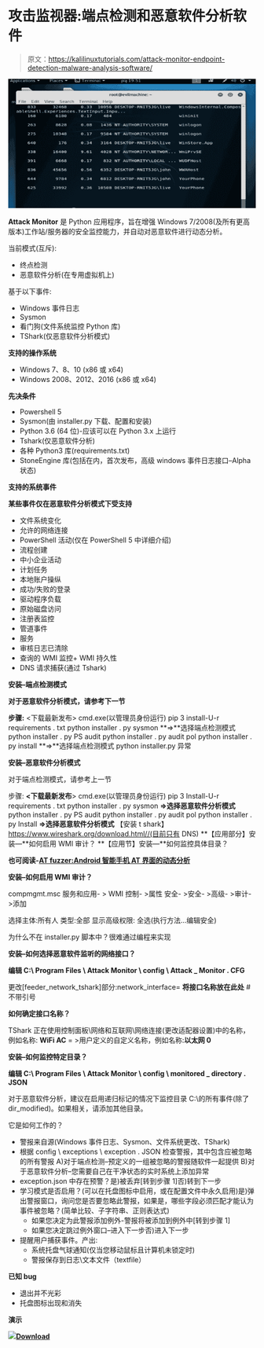 # 攻击监视器:端点检测和恶意软件分析软件

> 原文：<https://kalilinuxtutorials.com/attack-monitor-endpoint-detection-malware-analysis-software/>

[![Attack Monitor : Endpoint Detection & Malware Analysis Software](img//7647f97b59b7440eaf78ed3c9a7633ad.png "Attack Monitor : Endpoint Detection & Malware Analysis Software")](https://1.bp.blogspot.com/-yA4lQu7jd4U/XeG1YilYhaI/AAAAAAAADtk/8UEnswG9UDEtvMj4sETOSB5AR49xEpYlwCLcBGAsYHQ/s1600/Capture%25281%2529.png)

**Attack Monitor** 是 Python 应用程序，旨在增强 Windows 7/2008(及所有更高版本)工作站/服务器的安全监控能力，并自动对恶意软件进行动态分析。

当前模式(互斥):

*   终点检测
*   恶意软件分析(在专用虚拟机上)

基于以下事件:

*   Windows 事件日志
*   Sysmon
*   看门狗(文件系统监控 Python 库)
*   TShark(仅恶意软件分析模式)

**支持的操作系统**

*   Windows 7、8、10 (x86 或 x64)
*   Windows 2008、2012、2016 (x86 或 x64)

**先决条件**

*   Powershell 5
*   Sysmon(由 installer.py 下载、配置和安装)
*   Python 3.6 (64 位)-应该可以在 Python 3.x 上运行
*   Tshark(仅恶意软件分析)
*   各种 Python3 库(requirements.txt)
*   StoneEngine 库(包括在内，首次发布，高级 windows 事件日志接口–Alpha 状态)

**支持的系统事件**

**某些事件仅在恶意软件分析模式下受支持**

*   文件系统变化
*   允许的网络连接
*   PowerShell 活动(仅在 PowerShell 5 中详细介绍)
*   流程创建
*   中小企业活动
*   计划任务
*   本地账户操纵
*   成功/失败的登录
*   驱动程序负载
*   原始磁盘访问
*   注册表监控
*   管道事件
*   服务
*   审核日志已清除
*   查询的 WMI 监控+ WMI 持久性
*   DNS 请求捕获(通过 Tshark)

**安装–端点检测模式**

**对于恶意软件分析模式，请参考下一节**

**步骤:**
<下载最新发布>
cmd.exe(以管理员身份运行)
pip 3 install-U-r requirements . txt
python installer . py sysmon
**=>**选择端点检测模式
python installer . py PS audit
python installer . py audit pol
python installer . py install
**=>**选择端点检测模式
python installer.py 异常

**安装–恶意软件分析模式**

对于端点检测模式，请参考上一节

步骤:
**<下载最新发布**>
cmd.exe(以管理员身份运行)
pip 3 Install-U-r requirements . txt
python installer . py sysmon
**=>选择恶意软件分析模式**
python installer . py PS audit
python installer . py audit pol
python installer . py Install
**=>选择恶意软件分析模式**
【安装 t shark】https://www.wireshark.org/download.html//(目前只有 DNS)
**【应用部分】安装—**如何启用 WMI 审计？
**【应用节】安装—**如何监控具体目录？

**也可阅读-[AT fuzzer:Android 智能手机 AT 界面的动态分析](https://kalilinuxtutorials.com/atfuzzer-dynamic-analysis-at-interface-android/)**

**安装–如何启用 WMI 审计？**

compmgmt.msc
服务和应用- > WMI 控制- >属性
安全- >安全- >高级- >审计- >添加

选择主体:所有人
类型:全部
显示高级权限:
全选(执行方法…编辑安全)

为什么不在 installer.py 脚本中？很难通过编程来实现

**安装–如何选择恶意软件监听的网络接口？**

**编辑 C:\ Program Files \ Attack Monitor \ config \ Attack _ Monitor . CFG**

更改[feeder_network_tshark]部分:network_interface= **将接口名称放在此处** #不带引号

**如何确定接口名称？**

TShark 正在使用控制面板\网络和互联网\网络连接(更改适配器设置)中的名称，例如名称: **WiFi AC** = >用户定义的自定义名称，例如名称:**以太网 0**

**安装–如何监控特定目录？**

**编辑 C:\ Program Files \ Attack Monitor \ config \ monitored _ directory . JSON**

对于恶意软件分析，建议在启用递归标记的情况下监控目录 C:\的所有事件(除了 dir_modified)。如果相关，请添加其他目录。

它是如何工作的？

*   警报来自源(Windows 事件日志、Sysmon、文件系统更改、TShark)
*   根据 config \ exceptions \ exception . JSON 检查警报，其中包含应被忽略的所有警报 A)对于端点检测–预定义的一组被忽略的警报随软件一起提供 B)对于恶意软件分析–您需要自己在干净状态的实时系统上添加异常
*   exception.json 中存在预警？是)被丢弃[转到步骤 1]否)转到下一步
*   学习模式是否启用？(可以在托盘图标中启用，或在配置文件中永久启用)是)弹出警报窗口，询问您是否要忽略此警报，如果是，哪些字段必须匹配才能认为事件被忽略？(简单比较、子字符串、正则表达式)
    *   如果您决定为此警报添加例外-警报将被添加到例外中[转到步骤 1]
    *   如果您决定跳过例外窗口–进入下一步否)进入下一步
*   提醒用户捕获事件。产出:
    *   系统托盘气球通知(仅当您移动鼠标且计算机未锁定时)
    *   警报保存到日志\文本文件（textfile）

**已知 bug**

*   退出并不光彩
*   托盘图标出现和消失

**演示**

![](img//5aa23f9b65a685e08b77be1bb4e0d8a7.png)[**Download**](https://github.com/yarox24/attack_monitor)